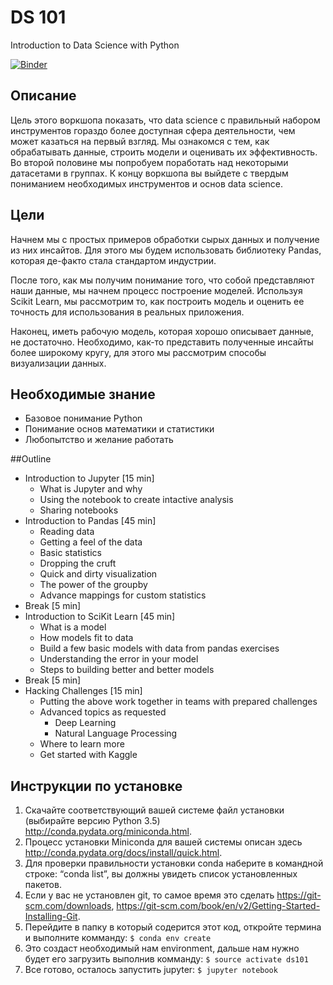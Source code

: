 # DS 101

Introduction to Data Science with Python

[![Binder](http://mybinder.org/badge.svg)](http://mybinder.org:/repo/woters/ds101)

## Описание


Цель этого воркшопа показать, что data science с правильный набором инструментов гораздо более доступная сфера деятельности, чем может казаться на первый взгляд. Мы ознакомся с тем, как обрабатывать данные, строить модели и оценивать их эффективность. Во второй половине мы попробуем поработать над некоторыми датасетами в группах.
К концу воркшопа вы выйдете с твердым пониманием необходимых инструментов и основ data science.


## Цели
Начнем мы с простых примеров обработки сырых данных и получение из них инсайтов. Для этого мы будем использовать библиотеку Pandas, которая де-факто стала стандартом индустрии.

После того, как мы получим понимание того, что собой представляют наши данные, мы начнем процесс построение моделей.
Используя Scikit Learn, мы рассмотрим то, как построить модель и оценить ее точность для использования в реальных приложения.

Наконец, иметь рабочую модель, которая хорошо описывает данные, не достаточно. Необходимо, как-то представить полученные инсайты более широкому кругу, для этого мы рассмотрим способы визуализации данных.

## Необходимые знание
- Базовое понимание Python
- Понимание основ математики и статистики
- Любопытство и желание работать



##Outline

- Introduction to Jupyter [15 min]
  - What is Jupyter and why
  - Using the notebook to create intactive analysis
  - Sharing notebooks
- Introduction to Pandas [45 min]
  - Reading data
  - Getting a feel of the data
  - Basic statistics
  - Dropping the cruft
  - Quick and dirty visualization
  - The power of the groupby
  - Advance mappings for custom statistics
- Break [5 min]
- Introduction to SciKit Learn [45 min]
  - What is a model
  - How models fit to data
  - Build a few basic models with data from pandas exercises
  - Understanding the error in your model
  - Steps to building better and better models
- Break [5 min]
- Hacking Challenges [15 min]
  - Putting the above work together in teams with prepared challenges
  - Advanced topics as requested
    - Deep Learning
    - Natural Language Processing
  - Where to learn more
  - Get started with Kaggle

## Инструкции по установке

1. Скачайте соответствующий вашей системе файл установки (выбирайте версию Python 3.5) http://conda.pydata.org/miniconda.html.
2. Процесс установки Miniconda для вашей системы описан здесь http://conda.pydata.org/docs/install/quick.html.
3. Для проверки правильности установки conda наберите в командной строке: “conda list”, вы должны увидеть список установленных пакетов.
4. Если у вас не установлен git, то самое время это сделать https://git-scm.com/downloads, https://git-scm.com/book/en/v2/Getting-Started-Installing-Git.
5. Перейдите в папку в который содерится этот код, откройте термина и выполните комманду:
```$ conda env create```
6. Это создаст необходимый нам environment, дальше нам нужно будет его загрузить выполнив комманду:
```$ source activate ds101```
7. Все готово, осталось запустить jupyter:
```$ jupyter notebook```
